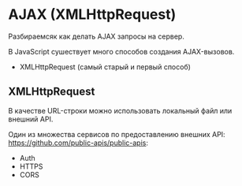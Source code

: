 # AJAX (XMLHttpRequest)
Разбираемсяк как делать AJAX запросы на сервер.

В JavaScript сушествует много способов создания AJAX-вызовов.
- XMLHttpRequest (самый старый и первый способ)

## XMLHttpRequest
В качестве URL-строки можно использовать локальный файл или внешний API.

Один из множества сервисов по предоставлению внешних API: https://github.com/public-apis/public-apis:
- Auth
- HTTPS
- CORS
